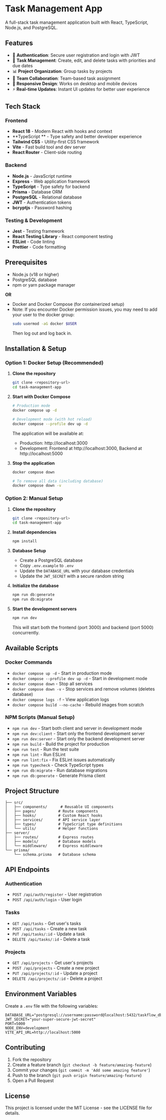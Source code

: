 # Task Management App

A full-stack task management application built with React, TypeScript, Node.js, and PostgreSQL.

## Features

- 🔐 **Authentication**: Secure user registration and login with JWT
- 📝 **Task Management**: Create, edit, and delete tasks with priorities and due dates
- 📊 **Project Organization**: Group tasks by projects
- 👥 **Team Collaboration**: Team-based task assignment
- 📱 **Responsive Design**: Works on desktop and mobile devices
- ⚡ **Real-time Updates**: Instant UI updates for better user experience

## Tech Stack

### Frontend
- **React 18** - Modern React with hooks and context
- **TypeScript
** - Type safety and better developer experience
- **Tailwind CSS** - Utility-first CSS framework
- **Vite** - Fast build tool and dev server
- **React Router** - Client-side routing

### Backend
- **Node.js** - JavaScript runtime
- **Express** - Web application framework
- **TypeScript** - Type safety for backend
- **Prisma** - Database ORM
- **PostgreSQL** - Relational database
- **JWT** - Authentication tokens
- **bcryptjs** - Password hashing

### Testing & Development
- **Jest** - Testing framework
- **React Testing Library** - React component testing
- **ESLint** - Code linting
- **Prettier** - Code formatting

## Prerequisites

- Node.js (v18 or higher)
- PostgreSQL database
- npm or yarn package manager

**OR**

- Docker and Docker Compose (for containerized setup)
- Note: If you encounter Docker permission issues, you may need to add your user to the docker group:
  ```bash
  sudo usermod -aG docker $USER
  ```
  Then log out and log back in.

## Installation & Setup

### Option 1: Docker Setup (Recommended)

1. **Clone the repository**
   ```bash
   git clone <repository-url>
   cd task-management-app
   ```

2. **Start with Docker Compose**
   ```bash
   # Production mode
   docker compose up -d
   
   # Development mode (with hot reload)
   docker compose --profile dev up -d
   ```

   The application will be available at:
   - Production: http://localhost:3000
   - Development: Frontend at http://localhost:3000, Backend at http://localhost:5000

3. **Stop the application**
   ```bash
   docker compose down
   
   # To remove all data (including database)
   docker compose down -v
   ```

### Option 2: Manual Setup

1. **Clone the repository**
   ```bash
   git clone <repository-url>
   cd task-management-app
   ```

2. **Install dependencies**
   ```bash
   npm install
   ```

3. **Database Setup**
   - Create a PostgreSQL database
   - Copy `.env.example` to `.env`
   - Update the `DATABASE_URL` with your database credentials
   - Update the `JWT_SECRET` with a secure random string

4. **Initialize the database**
   ```bash
   npm run db:generate
   npm run db:migrate
   ```

5. **Start the development servers**
   ```bash
   npm run dev
   ```

   This will start both the frontend (port 3000) and backend (port 5000) concurrently.

## Available Scripts

### Docker Commands
- `docker compose up -d` - Start in production mode
- `docker compose --profile dev up -d` - Start in development mode  
- `docker compose down` - Stop all services
- `docker compose down -v` - Stop services and remove volumes (deletes database)
- `docker compose logs -f` - View application logs
- `docker compose build --no-cache` - Rebuild images from scratch

### NPM Scripts (Manual Setup)
- `npm run dev` - Start both client and server in development mode
- `npm run dev:client` - Start only the frontend development server
- `npm run dev:server` - Start only the backend development server
- `npm run build` - Build the project for production
- `npm run test` - Run the test suite
- `npm run lint` - Run ESLint
- `npm run lint:fix` - Fix ESLint issues automatically
- `npm run typecheck` - Check TypeScript types
- `npm run db:migrate` - Run database migrations
- `npm run db:generate` - Generate Prisma client

## Project Structure

```
├── src/
│   ├── components/      # Reusable UI components
│   ├── pages/          # Route components
│   ├── hooks/          # Custom React hooks
│   ├── services/       # API service layer
│   ├── types/          # TypeScript type definitions
│   └── utils/          # Helper functions
├── server/
│   ├── routes/         # Express routes
│   ├── models/         # Database models
│   └── middleware/     # Express middleware
└── prisma/
    └── schema.prisma   # Database schema
```

## API Endpoints

### Authentication
- `POST /api/auth/register` - User registration
- `POST /api/auth/login` - User login

### Tasks
- `GET /api/tasks` - Get user's tasks
- `POST /api/tasks` - Create a new task
- `PUT /api/tasks/:id` - Update a task
- `DELETE /api/tasks/:id` - Delete a task

### Projects
- `GET /api/projects` - Get user's projects
- `POST /api/projects` - Create a new project
- `PUT /api/projects/:id` - Update a project
- `DELETE /api/projects/:id` - Delete a project

## Environment Variables

Create a `.env` file with the following variables:

```env
DATABASE_URL="postgresql://username:password@localhost:5432/taskflow_db"
JWT_SECRET="your-super-secure-jwt-secret"
PORT=5000
NODE_ENV=development
VITE_API_URL=http://localhost:5000
```

## Contributing

1. Fork the repository
2. Create a feature branch (`git checkout -b feature/amazing-feature`)
3. Commit your changes (`git commit -m 'Add some amazing feature'`)
4. Push to the branch (`git push origin feature/amazing-feature`)
5. Open a Pull Request

## License

This project is licensed under the MIT License - see the LICENSE file for details.
